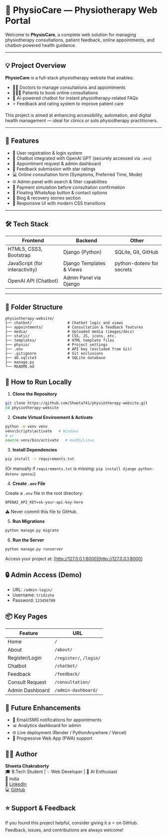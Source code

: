 # 🧠 PhysioCare — Physiotherapy Web Portal

Welcome to **PhysioCare**, a complete web solution for managing physiotherapy consultations, patient feedback, online appointments, and chatbot-powered health guidance.


---

## 💡 Project Overview

**PhysioCare** is a full-stack physiotherapy website that enables:
- 👨‍⚕️ Doctors to manage consultations and appointments
- 🧑‍🤝‍🧑 Patients to book online consultations
- 💬 AI-powered chatbot for instant physiotherapy-related FAQs
- ⭐ Feedback and rating system to improve patient care

This project is aimed at enhancing accessibility, automation, and digital health management — ideal for clinics or solo physiotherapy practitioners.

---

## 🚀 Features

- 🔐 User registration & login system
- 💬 Chatbot integrated with OpenAI GPT (securely accessed via `.env`)
- 📅 Appointment request & admin dashboard
- 📝 Feedback submission with star ratings
- 💻 Online consultation form (Symptoms, Preferred Time, Mode)
- 🌐 Admin panel with search & filter capabilities
- 🧾 Payment simulation before consultation confirmation
- 📱 Floating WhatsApp button & contact options
- 🧠 Blog & recovery stories section
- 🎨 Responsive UI with modern CSS transitions

---

## 🛠️ Tech Stack

| Frontend                      | Backend                   | Other                     |
|------------------------------|---------------------------|---------------------------|
| HTML5, CSS3, Bootstrap        | Django (Python)           | SQLite, Git, GitHub       |
| JavaScript (for interactivity) | Django Templates & Views | python-dotenv for secrets |
| OpenAI API (Chatbot)          | Admin Panel via Django    |                           |


---
## 📂 Folder Structure

```
physiotherapy-website/
├── chatbot/                # Chatbot logic and views
├── appointments/           # Consultation & feedback features
├── media/                  # Uploaded media (images/docs)
├── static/                 # CSS, JS, icons, etc.
├── templates/              # HTML template files
├── physio/                 # Project settings
├── .env                    # API key (excluded from Git)
├── .gitignore              # Git exclusions
├── db.sqlite3              # SQLite database
├── manage.py
└── README.md
```

## 🧪 How to Run Locally

1. **Clone the Repository**

```bash
git clone https://github.com/Shweta741/physiotherapy-website.git
cd physiotherapy-website
```

2. **Create Virtual Environment & Activate**

```bash
python -m venv venv
venv\Scripts\activate   # Windows
# or
source venv/bin/activate   # macOS/Linux
```

3. **Install Dependencies**

```bash
pip install -r requirements.txt
```

(Or manually if `requirements.txt` is missing: `pip install django python-dotenv openai`)

4. **Create `.env` File**

Create a `.env` file in the root directory:

```
OPENAI_API_KEY=sk-your-api-key-here
```

⚠️ Never commit this file to GitHub.

5. **Run Migrations**

```bash
python manage.py migrate
```

6. **Run the Server**

```bash
python manage.py runserver
```

Access your project at: [http://127.0.0.1:8000](http://127.0.0.1:8000)

## 🔒 Admin Access (Demo)

- URL: `/admin-login/`  
- Username: `tridisha`  
- Password: `123456789`

## 📦 Key Pages

| Feature                  | URL                     |
|--------------------------|--------------------------|
| Home                     | `/`                      |
| About                    | `/about/`                |
| Register/Login           | `/register/`, `/login/`  |
| Chatbot                  | `/chatbot/`              |
| Feedback                 | `/feedback/`             |
| Consult Request          | `/consultation/`         |
| Admin Dashboard          | `/admin-dashboard/`      |

## 🚧 Future Enhancements

- 📧 Email/SMS notifications for appointments  
- 📊 Analytics dashboard for admin  
- 🌐 Live deployment (Render / PythonAnywhere / Vercel)  
- 📱 Progressive Web App (PWA) support  

## 👩‍💻 Author

**Shweta Chakraborty**  
🎓 B.Tech Student | 💡 Web Developer | 🤖 AI Enthusiast  
📍 India  
🔗 [LinkedIn](https://www.linkedin.com/in/shweta-chakraborty/)  
💻 [GitHub](https://github.com/Shweta741)


## ⭐ Support & Feedback

If you found this project helpful, consider giving it a ⭐ on GitHub.  
Feedback, issues, and contributions are always welcome!
